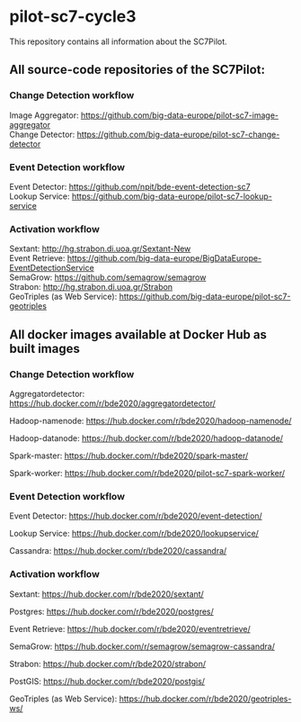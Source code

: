 # pilot-sc7-cycle3
This repository contains all information about the SC7Pilot.

## All source-code repositories of the SC7Pilot:

### Change Detection workflow
Image Aggregator: https://github.com/big-data-europe/pilot-sc7-image-aggregator  
Change Detector: https://github.com/big-data-europe/pilot-sc7-change-detector

### Event Detection workflow
Event Detector: https://github.com/npit/bde-event-detection-sc7  
Lookup Service: https://github.com/big-data-europe/pilot-sc7-lookup-service

### Activation workflow
Sextant:  http://hg.strabon.di.uoa.gr/Sextant-New  
Event Retrieve: https://github.com/big-data-europe/BigDataEurope-EventDetectionService  
SemaGrow: https://github.com/semagrow/semagrow  
Strabon: http://hg.strabon.di.uoa.gr/Strabon  
GeoTriples (as Web Service): https://github.com/big-data-europe/pilot-sc7-geotriples


## All docker images available at Docker Hub as built images

### Change Detection workflow
Aggregatordetector: https://hub.docker.com/r/bde2020/aggregatordetector/

Hadoop-namenode: https://hub.docker.com/r/bde2020/hadoop-namenode/

Hadoop-datanode: https://hub.docker.com/r/bde2020/hadoop-datanode/

Spark-master: https://hub.docker.com/r/bde2020/spark-master/

Spark-worker: https://hub.docker.com/r/bde2020/pilot-sc7-spark-worker/

### Event Detection workflow
Event Detector: https://hub.docker.com/r/bde2020/event-detection/

Lookup Service: https://hub.docker.com/r/bde2020/lookupservice/

Cassandra: https://hub.docker.com/r/bde2020/cassandra/


### Activation workflow
Sextant: https://hub.docker.com/r/bde2020/sextant/

Postgres: https://hub.docker.com/r/bde2020/postgres/

Event Retrieve: https://hub.docker.com/r/bde2020/eventretrieve/

SemaGrow: https://hub.docker.com/r/semagrow/semagrow-cassandra/

Strabon: https://hub.docker.com/r/bde2020/strabon/

PostGIS: https://hub.docker.com/r/bde2020/postgis/

GeoTriples (as Web Service): https://hub.docker.com/r/bde2020/geotriples-ws/
